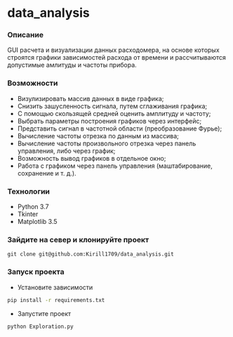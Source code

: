 # data_analysis
### Описание
GUI расчета и визуализации данных расходомера, на основе которых строятся графики зависимостей расхода от времени и рассчитываются допустимые амлитуды и частоты прибора. 
### Возможности
- Визулизировать массив данных в виде графика; 
- Снизить зашусленность сигнала, путем сглаживания графика;
- С помощью скользящей средней оценить амплитуду и частоту; 
- Выбрать параметры построения графиков через интерфейс;
- Представить сигнал в частотной области (преобразование Фурье);
- Вычисление частоты отрезка по данным из массива;
- Вычисление частоты произвольного отрезка через панель управления, либо через график;
- Возможность вывод графиков в отдельное окно;
- Работа с графиком через панель управления (маштабирование, сохранение и т. д.).
### Технологии
- Python 3.7
- Tkinter
- Matplotlib 3.5

### Зайдите на север и клонируйте проект 
```
git clone git@github.com:Kirill1709/data_analysis.git
```
### Запуск проекта
- Установите зависимости
```bash
pip install -r requirements.txt
```
- Запустите проект
```bash
python Exploration.py 
```

